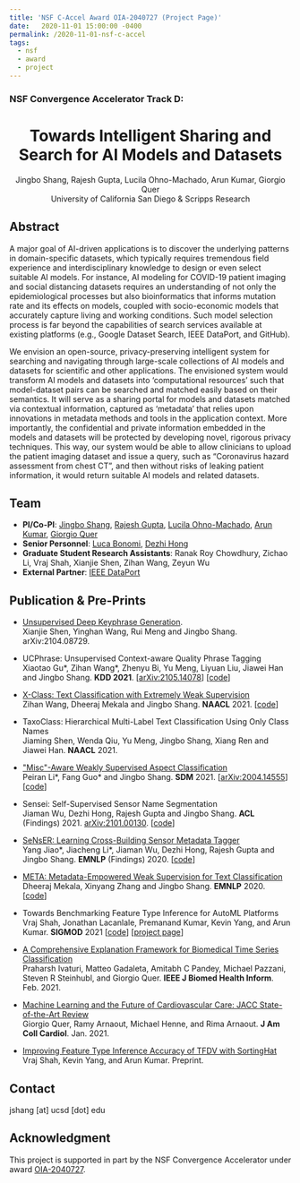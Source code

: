```yaml
---
title: 'NSF C-Accel Award OIA-2040727 (Project Page)'
date:   2020-11-01 15:00:00 -0400
permalink: /2020-11-01-nsf-c-accel
tags:
  - nsf
  - award
  - project
---
```


### NSF Convergence Accelerator Track D:
<center>
<h1>
Towards Intelligent Sharing and Search for AI Models and Datasets
</h1>
Jingbo Shang, Rajesh Gupta, Lucila Ohno-Machado, Arun Kumar, Giorgio Quer<br/>
University of California San Diego & Scripps Research<br/>
</center>

## Abstract

A major goal of AI-driven applications is to discover the underlying patterns in domain-specific datasets, which typically requires tremendous field experience and interdisciplinary knowledge to design or even select suitable AI models. For instance, AI modeling for COVID-19 patient imaging and social distancing datasets requires an understanding of not only the epidemiological processes but also bioinformatics that informs mutation rate and its effects on models, coupled with socio-economic models that accurately capture living and working conditions. Such model selection process is far beyond the capabilities of search services available at existing platforms (e.g., Google Dataset Search, IEEE DataPort, and GitHub).

We envision an open-source, privacy-preserving intelligent system for searching and navigating through large-scale collections of AI models and datasets for scientific and other applications. The envisioned system would transform AI models and datasets into ‘computational resources’ such that model-dataset pairs can be searched and matched easily based on their semantics. It will serve as a sharing portal for models and datasets matched via contextual information, captured as ‘metadata’ that relies upon innovations in metadata methods and tools in the application context. More importantly, the confidential and private information embedded in the models and datasets will be protected by developing novel, rigorous privacy techniques. This way, our system would be able to allow clinicians to upload the patient imaging dataset and issue a query, such as “Coronavirus hazard assessment from chest CT”, and then without risks of leaking patient information, it would return suitable AI models and related datasets.

## Team

- **PI/Co-PI**: [Jingbo Shang](http://shangjingbo1226.github.io/), [Rajesh Gupta](http://mesl.ucsd.edu/gupta/), [Lucila Ohno-Machado](https://medschool.ucsd.edu/som/dbmi/people/faculty/Pages/lucila-ohno-machado.aspx), [Arun Kumar](http://cseweb.ucsd.edu/~arunkk/), [Giorgio Quer](https://www.scripps.edu/science-and-medicine/translational-institute/about/people/giorgio-quer/)
- **Senior Personnel**: [Luca Bonomi](https://medschool.ucsd.edu/som/dbmi/people/fellows/Pages/Luca-Bonomi,-PhD.aspx), [Dezhi Hong](https://cseweb.ucsd.edu/~dehong/)
- **Graduate Student Research Assistants**: Ranak Roy Chowdhury, Zichao Li, Vraj Shah, Xianjie Shen, Zihan Wang, Zeyun Wu
- **External Partner**: [IEEE DataPort](https://ieee-dataport.org/)

## Publication & Pre-Prints

* [Unsupervised Deep Keyphrase Generation](https://arxiv.org/abs/2104.08729). <br/>
Xianjie Shen, Yinghan Wang, Rui Meng and Jingbo Shang. arXiv:2104.08729.

* UCPhrase: Unsupervised Context-aware Quality Phrase Tagging <br/>
Xiaotao Gu\*, Zihan Wang\*, Zhenyu Bi, Yu Meng, Liyuan Liu, Jiawei Han and Jingbo Shang. **KDD 2021**. [[arXiv:2105.14078](https://arxiv.org/abs/2105.14078)] [[code](https://github.com/xgeric/UCPhrase-exp)]

* [X-Class: Text Classification with Extremely Weak Supervision](https://arxiv.org/abs/2010.12794) <br/>
Zihan Wang, Dheeraj Mekala and Jingbo Shang. **NAACL** 2021. [[code](https://github.com/ZihanWangKi/XClass)]

* TaxoClass: Hierarchical Multi-Label Text Classification Using Only Class Names <br/>
Jiaming Shen, Wenda Qiu, Yu Meng, Jingbo Shang, Xiang Ren and Jiawei Han. **NAACL** 2021.

* ["Misc"-Aware Weakly Supervised Aspect Classification](https://epubs.siam.org/doi/pdf/10.1137/1.9781611976700.53) <br/>
Peiran Li\*, Fang Guo\* and Jingbo Shang. **SDM** 2021. [[arXiv:2004.14555](https://arxiv.org/abs/2004.14555)] [[code](https://github.com/peiranli/ARYA)]

* Sensei: Self-Supervised Sensor Name Segmentation <br/>
Jiaman Wu, Dezhi Hong, Rajesh Gupta and Jingbo Shang. **ACL** (Findings) 2021. [arXiv:2101.00130](https://arxiv.org/abs/2101.00130). [[code](https://github.com/work4cs/sensei)]

* [SeNsER: Learning Cross-Building Sensor Metadata Tagger](https://www.dropbox.com/s/tsmu1h9fk90hgg6/%5BEMNLP%2720%20Findings%5DSeNsER-%20Learning%20Cross-Building%20Sensor%20Metadata%20Tagger.pdf?dl=1) <br/>
Yang Jiao\*, Jiacheng Li\*, Jiaman Wu, Dezhi Hong, Rajesh Gupta and Jingbo Shang. **EMNLP** (Findings) 2020. [[code](https://github.com/JiachengLi1995/SeNsER)]

* [META: Metadata-Empowered Weak Supervision for Text Classification](https://www.dropbox.com/s/95mtglly9bydj5i/%5BEMNLP%2720%5DMETA-%20Metadata-Empowered%20Weak%20Supervision%20for%20Text%20Classification.pdf?dl=1) <br/>
Dheeraj Mekala, Xinyang Zhang and Jingbo Shang. **EMNLP** 2020. [[code](https://github.com/dheeraj7596/META)]

* Towards Benchmarking Feature Type Inference for AutoML Platforms<br/>
Vraj Shah, Jonathan Lacanlale, Premanand Kumar, Kevin Yang, and Arun Kumar. **SIGMOD** 2021 [[code](https://github.com/mltypebench/MLFeatureTypeInference)] [[project page](https://adalabucsd.github.io/sortinghat.html)]

* [A Comprehensive Explanation Framework for Biomedical Time Series Classification](https://pubmed.ncbi.nlm.nih.gov/33617456/)<br/>
Praharsh Ivaturi, Matteo Gadaleta, Amitabh C Pandey, Michael Pazzani, Steven R Steinhubl, and Giorgio Quer. **IEEE J Biomed Health Inform**. Feb. 2021.

* [Machine Learning and the Future of Cardiovascular Care: JACC State-of-the-Art Review](https://pubmed.ncbi.nlm.nih.gov/33478654/)<br/>
Giorgio Quer, Ramy Arnaout, Michael Henne, and Rima Arnaout. **J Am Coll Cardiol**. Jan. 2021.

* [Improving Feature Type Inference Accuracy of TFDV with SortingHat](https://adalabucsd.github.io/papers/TR_2020_TFDV.pdf)<br/>
Vraj Shah, Kevin Yang, and Arun Kumar. Preprint.


## Contact

jshang [at] ucsd [dot] edu


## Acknowledgment

This project is supported in part by the NSF Convergence Accelerator under award [OIA-2040727](https://app.dimensions.ai/details/grant/grant.9399212).